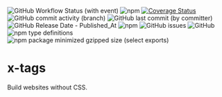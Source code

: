 ![GitHub Workflow Status (with event)](https://img.shields.io/github/actions/workflow/status/martinrossil/x-tags/release-please.yml)
![npm](https://img.shields.io/npm/v/x-tags)
[![Coverage Status](https://coveralls.io/repos/github/martinrossil/x-tags/badge.svg?branch=main)](https://coveralls.io/github/martinrossil/x-tags?branch=main)
![GitHub commit activity (branch)](https://img.shields.io/github/commit-activity/t/martinrossil/x-tags)
![GitHub last commit (by committer)](https://img.shields.io/github/last-commit/martinrossil/x-tags)
![GitHub Release Date - Published_At](https://img.shields.io/github/release-date/martinrossil/x-tags)
![npm](https://img.shields.io/npm/dt/x-tags?label=NPM%20downloads)
![GitHub issues](https://img.shields.io/github/issues/martinrossil/x-tags)
![GitHub](https://img.shields.io/github/license/martinrossil/x-tags)
![npm type definitions](https://img.shields.io/npm/types/x-tags)
![npm package minimized gzipped size (select exports)](https://img.shields.io/bundlejs/size/x-tags)

# x-tags
Build websites without CSS.
